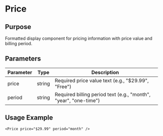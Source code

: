# Price

## Purpose

Formatted display component for pricing information with price value and billing period.

## Parameters

| Parameter | Type   | Description                                                      |
| --------- | ------ | ---------------------------------------------------------------- |
| price     | string | Required price value text (e.g., "$29.99", "Free")               |
| period    | string | Required billing period text (e.g., "month", "year", "one-time") |

## Usage Example

```tsx
<Price price="$29.99" period="month" />
```

